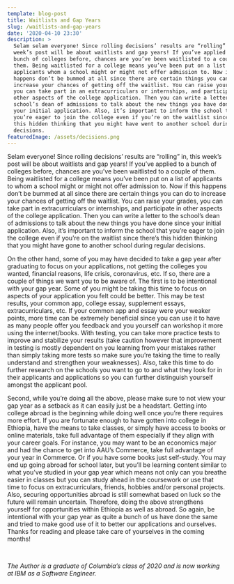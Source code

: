 ```yaml
---
template: blog-post
title: Waitlists and Gap Years
slug: /waitlists-and-gap-years
date: '2020-04-10 23:30'
description: >
  Selam selam everyone! Since rolling decisions’ results are “rolling” in, this
  week’s post will be about waitlists and gap years! If you’ve applied to a
  bunch of colleges before, chances are you’ve been waitlisted to a couple of
  them. Being waitlisted for a college means you’ve been put on a list of
  applicants whom a school might or might not offer admission to. Now if this
  happens don’t be bummed at all since there are certain things you can do to
  increase your chances of getting off the waitlist. You can raise your grades,
  you can take part in an extracurriculars or internships, and participate in
  other aspects of the college application. Then you can write a letter to the
  school’s dean of admissions to talk about the new things you have done since
  your initial application. Also, it’s important to inform the school that
  you’re eager to join the college even if you’re on the waitlist since there’s
  this hidden thinking that you might have went to another school during regular
  decisions.
featuredImage: /assets/decisions.png
---
```

Selam everyone! Since rolling decisions’ results are “rolling” in, this week’s post will be about waitlists and gap years! If you’ve applied to a bunch of colleges before, chances are you’ve been waitlisted to a couple of them. Being waitlisted for a college means you’ve been put on a list of applicants to whom a school might or might not offer admission to. Now if this happens don’t be bummed at all since there are certain things you can do to increase your chances of getting off the waitlist. You can raise your grades, you can take part in extracurriculars or internships, and participate in other aspects of the college application. Then you can write a letter to the school’s dean of admissions to talk about the new things you have done since your initial application. Also, it’s important to inform the school that you’re eager to join the college even if you’re on the waitlist since there’s this hidden thinking that you might have gone to another school during regular decisions.

On the other hand, some of you may have decided to take a gap year after graduating to focus on your applications, not getting the colleges you wanted, financial reasons, life crisis, coronavirus, etc. If so, there are a couple of things we want you to be aware of. The first is to be intentional with your gap year. Some of you might be taking this time to focus on aspects of your application you felt could be better. This may be test results, your common app, college essay, supplement essays, extracurriculars, etc. If your common app and essay were your weaker points, more time can be extremely beneficial since you can use it to have as many people offer you feedback and you yourself can workshop it more using the internet/books. With testing, you can take more practice tests to improve and stabilize your results (take caution however that improvement in testing is mostly dependent on you learning from your mistakes rather than simply taking more tests so make sure you’re taking the time to really understand and strengthen your weaknesses). Also, take this time to do further research on the schools you want to go to and what they look for in their applicants and applications so you can further distinguish yourself amongst the applicant pool.

Second, while you’re doing all the above, please make sure to not view your gap year as a setback as it can easily just be a headstart. Getting into college abroad is the beginning while doing well once you’re there requires more effort. If you are fortunate enough to have gotten into college in Ethiopia, have the means to take classes, or simply have access to books or online materials, take full advantage of them especially if they align with your career goals. For instance, you may want to be an economics major and had the chance to get into AAU’s Commerce, take full advantage of your year in Commerce. Or if you have some books just self-study. You may end up going abroad for school later, but you’ll be learning content similar to what you’ve studied in your gap year which means not only can you breathe easier in classes but you can study ahead in the coursework or use that time to focus on extracurriculars, friends, hobbies and/or personal projects. Also, securing opportunities abroad is still somewhat based on luck so the future will remain uncertain. Therefore, doing the above strengthens yourself for opportunities within Ethiopia as well as abroad. So again, be intentional with your gap year as quite a bunch of us have done the same and tried to make good use of it to better our applications and ourselves. Thanks for reading and please take care of yourselves in the coming months!

​

*The Author is a graduate of Columbia’s class of 2020 and is now working at IBM as a Software Engineer.*
